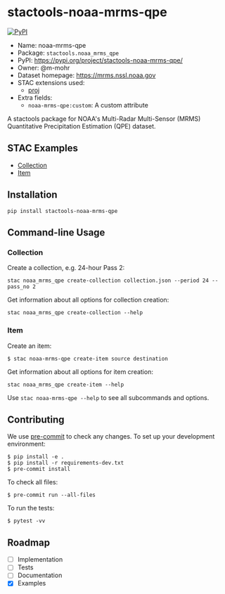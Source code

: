 # stactools-noaa-mrms-qpe

[![PyPI](https://img.shields.io/pypi/v/stactools-noaa-mrms-qpe)](https://pypi.org/project/stactools-noaa-mrms-qpe/)

- Name: noaa-mrms-qpe
- Package: `stactools.noaa_mrms_qpe`
- PyPI: https://pypi.org/project/stactools-noaa-mrms-qpe/
- Owner: @m-mohr
- Dataset homepage: https://mrms.nssl.noaa.gov
- STAC extensions used:
  - [proj](https://github.com/stac-extensions/projection/)
- Extra fields:
  - `noaa-mrms-qpe:custom`: A custom attribute

A stactools package for NOAA's Multi-Radar Multi-Sensor (MRMS) Quantitative Precipitation Estimation (QPE) dataset.

## STAC Examples

- [Collection](examples/collection.json)
- [Item](examples/item/item.json)

## Installation
```shell
pip install stactools-noaa-mrms-qpe
```

## Command-line Usage

### Collection

Create a collection, e.g. 24-hour Pass 2:

```shell
stac noaa_mrms_qpe create-collection collection.json --period 24 --pass_no 2
```

Get information about all options for collection creation:

```shell
stac noaa_mrms_qpe create-collection --help
```

### Item

Create an item:

```shell
$ stac noaa-mrms-qpe create-item source destination
```

Get information about all options for item creation:

```shell
stac noaa_mrms_qpe create-item --help
```

Use `stac noaa-mrms-qpe --help` to see all subcommands and options.

## Contributing

We use [pre-commit](https://pre-commit.com/) to check any changes.
To set up your development environment:

```shell
$ pip install -e .
$ pip install -r requirements-dev.txt
$ pre-commit install
```

To check all files:

```shell
$ pre-commit run --all-files
```

To run the tests:

```shell
$ pytest -vv
```

## Roadmap

- [ ] Implementation
- [ ] Tests
- [ ] Documentation
- [x] Examples
